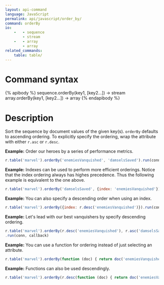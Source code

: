 ```yaml
---
layout: api-command
language: JavaScript
permalink: api/javascript/order_by/
command: orderBy
io:
    -   - sequence
        - stream
    -   - array
        - array
related_commands:
    table: table/
---
```


# Command syntax #

{% apibody %}
sequence.orderBy(key1, [key2...]) &rarr; stream
array.orderBy(key1, [key2...]) &rarr; array
{% endapibody %}

# Description #

Sort the sequence by document values of the given key(s). `orderBy` defaults to ascending
ordering. To explicitly specify the ordering, wrap the attribute with either `r.asc` or
`r.desc`.

__Example:__ Order our heroes by a series of performance metrics.

```js
r.table('marvel').orderBy('enemiesVanquished', 'damselsSaved').run(conn, callback)
```

__Example:__ Indexes can be used to perform more efficient orderings. Notice that the index ordering always has highes precedence. Thus the following example is equivalent to the one above.

```js
r.table('marvel').orderBy('damselsSaved', {index: 'enemiesVanquished'}).run(conn, callback)
```

__Example:__ You can also specify a descending order when using an index.

```js
r.table('marvel').orderBy({index: r.desc('enemiesVanquished')}).run(conn, callback)
```

__Example:__ Let's lead with our best vanquishers by specify descending ordering.

```js
r.table('marvel').orderBy(r.desc('enemiesVanquished'), r.asc('damselsSaved'))
.run(conn, callback)
```

__Example:__ You can use a function for ordering instead of just selecting an attribute.

```js
r.table('marvel').orderBy(function (doc) { return doc('enemiesVanquished') + doc('damselsSaved'); }).run(conn, callback)
```

__Example:__ Functions can also be used descendingly.

```js
r.table('marvel').orderBy(r.desc(function (doc) { return doc('enemiesVanquished') + doc('damselsSaved'); })).run(conn, callback)
```

